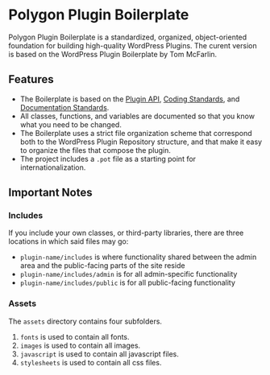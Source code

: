 # Polygon Plugin Boilerplate

Polygon Plugin Boilerplate is a standardized, organized, object-oriented foundation for building high-quality WordPress Plugins. The curent version is based on the WordPress Plugin Boilerplate by Tom McFarlin.

## Features

- The Boilerplate is based on the [Plugin API](http://codex.wordpress.org/Plugin_API), [Coding Standards](http://codex.wordpress.org/WordPress_Coding_Standards), and [Documentation Standards](http://make.wordpress.org/core/handbook/inline-documentation-standards/php-documentation-standards/).
- All classes, functions, and variables are documented so that you know what you need to be changed.
- The Boilerplate uses a strict file organization scheme that correspond both to the WordPress Plugin Repository structure, and that make it easy to organize the files that compose the plugin.
- The project includes a `.pot` file as a starting point for internationalization.

## Important Notes

### Includes

If you include your own classes, or third-party libraries, there are three locations in which said files may go:

- `plugin-name/includes` is where functionality shared between the admin area and the public-facing parts of the site reside
- `plugin-name/includes/admin` is for all admin-specific functionality
- `plugin-name/includes/public` is for all public-facing functionality

### Assets

The `assets` directory contains four subfolders.

1. `fonts` is used to contain all fonts.
2. `images` is used to contain all images.
3. `javascript` is used to contain all javascript files.
4. `stylesheets` is used to contain all css files.